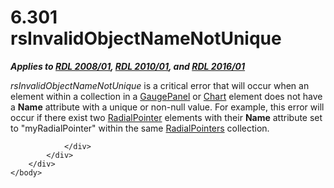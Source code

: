 <html dir="LTR" xmlns:mshelp="http://msdn.microsoft.com/mshelp" xmlns:ddue="http://ddue.schemas.microsoft.com/authoring/2003/5" xmlns:xlink="http://www.w3.org/1999/xlink" xmlns:tool="http://www.microsoft.com/tooltip">
    <head>
        <meta http-equiv="Content-Type" content="text/html; CHARSET=utf-8"></meta>
        <meta name="save" content="history"></meta>
        <title>6.301 rsInvalidObjectNameNotUnique</title>
        <xml>
            <mshelp:toctitle title="6.301 rsInvalidObjectNameNotUnique"></mshelp:toctitle>
            <mshelp:rltitle title="[MS-RDL]: rsInvalidObjectNameNotUnique"></mshelp:rltitle>
            <mshelp:keyword index="A" term="d925ee15-6b91-423f-bd57-bb54b4b245a8"></mshelp:keyword>
            <mshelp:attr name="DCSext.ContentType" value="open specification"></mshelp:attr>
            <mshelp:attr name="AssetID" value="d925ee15-6b91-423f-bd57-bb54b4b245a8"></mshelp:attr>
            <mshelp:attr name="TopicType" value="kbRef"></mshelp:attr>
            <mshelp:attr name="DCSext.Title" value="[MS-RDL]: rsInvalidObjectNameNotUnique" />
        </xml>
    </head>
    <body>
        <div id="header">
            <h1 class="heading">6.301 rsInvalidObjectNameNotUnique</h1>
        </div>
        <div id="mainSection">
            <div id="mainBody">
                <div id="allHistory" class="saveHistory"></div>
                <div id="sectionSection0" class="section" name="collapseableSection">
                    

<p><b><i>Applies to </i></b><a href="1e855f94-4617-47e4-b89e-0856c6cb420f.html"><b><i>RDL 2008/01</i></b></a><b><i>,
</i></b><a href="3428e690-a348-4ec7-8a6a-8efb42d2cdee.html"><b><i>RDL 2010/01</i></b></a><b><i>,
and </i></b><a href="52ce3983-2bfc-4e72-9359-42aaf5fe4509.html"><b><i>RDL 2016/01</i></b></a></p>

<p><i>rsInvalidObjectNameNotUnique</i> is a critical error that
will occur when an element within a collection in a <a href="f01744d3-79fa-4f30-94bf-a1ffa6bde2ac.html">GaugePanel</a> or <a href="b0ab5524-7eb2-47a7-a4d3-230f5c8c5526.html">Chart</a> element does not
have a <b>Name</b> attribute with a unique or non-null value. For example, this
error will occur if there exist two <a href="1446314e-813e-42f0-9a28-f1b96fd3a0da.html">RadialPointer</a> elements
with their <b>Name</b> attribute set to &quot;myRadialPointer&quot; within the
same <a href="9a9b33af-2433-4a0f-8582-67526774a089.html">RadialPointers</a>
collection.</p>


                </div>
            </div>
        </div>
    </body>
</html>
